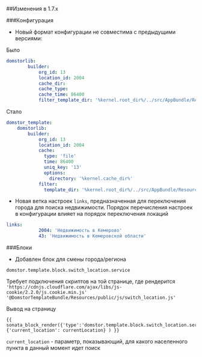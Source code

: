 ##Изменения в 1.7.x

###Конфигурация

* Новый формат конфигурации не совместима с предыдущими версиями:

Было
```yaml
domstorlib:
        builder:
            org_id: 13
            location_id: 2004
            cache_dir:
            cache_type:
            cache_time: 86400
            filter_template_dir: '%kernel.root_dir%/../src/AppBundle/Resources/views/Filters'
```


Стало
```yaml
domstor_template:
    domstorlib:
        builder:
            org_id: 13
            location_id: 2004
            cache:
              type: 'file'
              time: 86400
              uniq_key: '13'
              options:
                directory: '%kernel.cache_dir%'
            filter:
              template_dir: '%kernel.root_dir%/../src/AppBundle/Resources/views/Filters'
```
* Новая ветка настроек `links`, предназначенная для переключения города для поиска недвижимости. Порядок перечисления настроек в конфигурации влияет на порядок переключения локаций
```yaml
links:
            2004: 'Недвижимость в Кемерово'
            43: 'Недвижимость в Кемеровской области'
```

###Блоки

* Добавлен блок для смены города/региона

`domstor.template.block.switch_location.service`

Требует подключения скриптов на той странице, где рендерится
`'https://cdnjs.cloudflare.com/ajax/libs/js-cookie/2.2.0/js.cookie.min.js'`
`'@DomstorTemplateBundle/Resources/public/js/switch_location.js'`

Вывод на страницу
```twig
{{ sonata_block_render({'type':'domstor.template.block.switch_location.service'}, {'current_location': currentLocation} ) }}
```
`current_location` - параметр, показывающий, для какого населенного пункта в данный момент идет поиск